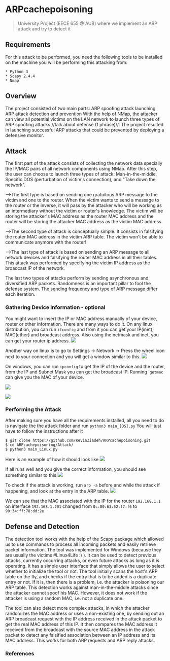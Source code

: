 # ARPcachepoisoning
> University Project (EECE 655 @ AUB) where we implement an ARP attack and try to detect it

## Requirements

  For this attack to be performed, you need the following tools to be installed on the machine you will be performing this attacking from:
```
* Python 3
* Scapy 2.4.4
* Nmap 
```
  
## Overview
  The project consisted of two main parts:
    ARP spoofing attack launching
    ARP attack detection and prevention
  With the help of NMap, the attacker can view all potential victims on the LAN network to launch three types of ARP spoofing attacks.//talk about defense (1 phrase)//. The project resulted in launching successful ARP attacks that could be prevented by deploying a defensive monitor.
  
## Attack
  The first part of the attack consists of collecting the network data specially the IP/MAC pairs of all network components using NMap. After this step, the user can choose to launch three types of attack: Man-in-the-middle, Specific DOS (perturbation of victim's connection), and "Take down the network". 
  
  -->The first type is based on sending one gratuitous ARP message to the victim and one to the router. When the victim wants to send a message to the router or the inverse, it will pass by the attacker who will be working as an intermediary without the victim or router's knowledge. The victim will be storing the attacker's MAC address as the router MAC address and the router will be storing the attacker MAC address as the victim MAC address.
  
  -->The second type of attack is conceptually simple. It consists in falsifying the router MAC address in the victim ARP table. The victim won't be able to communicate anymore with the router!
  
  -->The last type of attack is based on sending an ARP message to all network devices and falsifying the router MAC address in all their tables. This attack was performed by specifying the victim IP address as the broadcast IP of the network.
 
 
The last two types of attacks perform by sending asynchronous and diversified ARP packets. Randomness is an important pillar to fool the defense system. The sending frequency and type of ARP message differ each iteration.

### Gathering Device Information - optional
You might want to insert the IP or MAC address manually of your device, router or other information. There are many ways to do it. 
On any linux distribution, you can run `ifconfig` and from it you can get your IP(inet), MAC(ether) and broadcast address. Also using the netmask and inet, you can get your router ip address. 
![](https://github.com/KevinZiadeh/ARPcachepoisoning/blob/main/res/ifconfig.png?raw=true)

Another way on linux is to go to Settings -> Network -> Press the wheel icon next to your connection and you will get a window similar to this.
![](https://github.com/KevinZiadeh/ARPcachepoisoning/blob/main/res/settings.png?raw=true)

On windows, you can run `ipconfig` to get the IP of the device and the router, from the IP and Subnet Mask you can get the broadcast IP. Running '`getmac` can give you the MAC of your device.

![](https://github.com/KevinZiadeh/ARPcachepoisoning/blob/main/res/ipconfig.png?raw=true)

![](https://github.com/KevinZiadeh/ARPcachepoisoning/blob/main/res/getmac.png?raw=true)

### Performing the Attack
After making sure you have all the requirements installed, all you need to do is navigate the the attack folder and run `python3 main_[OS].py`
You will just have to follow the instructions after it
```
$ git clone https://github.com/KevinZiadeh/ARPcachepoisoning.git
$ cd ARPcachepoisoning/Attack/
$ python3 main_Linux.py
```
Here is an example of how it should look like
![](https://github.com/KevinZiadeh/ARPcachepoisoning/blob/main/res/attack1.png?raw=true)

If all runs well and you give the correct information, you should see something similar to this
![](https://github.com/KevinZiadeh/ARPcachepoisoning/blob/main/res/attack2.png?raw=true)

To check if the attack is working, run `arp -a` before and while the attack if happening, and look at the entry in the ARP table.
![](https://github.com/KevinZiadeh/ARPcachepoisoning/blob/main/res/attack3.png?raw=true)

We can see that the MAC associated with the IP for the router `192.168.1.1` on interface `192.168.1.201` changed from `0c:80:63:52:f7:f6` to `90:34:ff:78:dd:2e`

## Defense and Detection
The detection tool works with the help of the Scapy package which allowed us to use commands to process all incoming packets and easily retrieve packet information. The tool was implemented for Windows (because they are usually the victims #Linux4Life :) ). It can be used to detect previous attacks, currently occurring attacks, or even future attacks as long as it is operating. It has a simple user interface that simply allows the user to select whether to initialize the tool or not. The tool initially scans the host's ARP table on the fly, and checks if the entry that is to be added is a duplicate entry or not. If it is, then there is a problem, i.e. the attacker is poisoning our ARP table. This detection works against man-in-the-middle attacks since the attacker cannot spoof his MAC. However, it does not work if the attacker is using a random MAC, i.e. not a duplicate one.

The tool can also detect more complex attacks, in which the attacker randomizes the MAC address or uses a non-existing one, by sending out an ARP broadcast request with the IP address received in the attack packet to get the real MAC address of this IP. It then compares the MAC address it received from the broadcast with the source MAC address in the attack packet to detect any falsified association between an IP address and its MAC address. This works for both ARP requests and ARP reply attacks. 

### References
